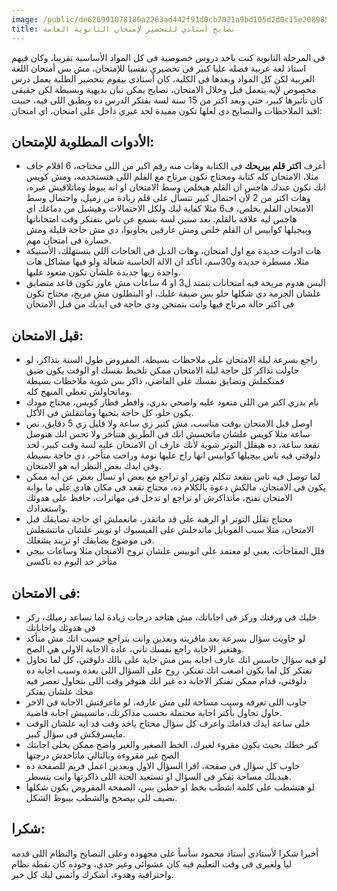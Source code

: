 ```yaml
---
image: /public/de626991078186a2263ad442f91d0cb7021a9bd105d2d0c15e208985bf97f19f.jpg
title: نصايح أستاذي للتحضير لإمتحان الثانوية العامة
---
```


فى المرحلة الثانوية كنت باخد دروس خصوصية فى كل المواد الأساسية تقريبا، وكان فيهم استاذ لغة عربية فضله عليا كبير فى تحضيري نفسيا للإمتحان، مش بس أمتحان اللغة العربية لكن كل المواد وبعدها فى الكلية، كان أستاذى بيقوم بتحضير الطلبة بعمل درس مخصوص لإيه يتعمل قبل وخلال الامتحان، نصايح يمكن تبان بديهية وبسيطة لكن حقيقى كان تأثيرها كبير، حتي وبعد اكتر من 15 سنة لسة بفتكر الدرس ده وبطبق اللى فيه، حبيت اقيد الملاحظات والنصايح دي لعلها تكون مفيدة لحد غيري داخل على امتحان، اي امتحان: 

## الأدوات المطلوبة للإمتحان:

* أعرف **اكتر قلم بيريحك** فى الكتابة وهات منه رقم اكبر من اللى محتاجه، 6 اقلام جاف مثلا، الامتحان كله كتابة ومحتاج تكون مرتاح مع القلم اللى هتستخدمه، ومش كويس انك تكون عندك هاجس ان القلم هيخلص وسط الامتحان او انه يبوظ وماتلاقيش غيره، وهات اكتر من 2 لأن احتمال كبير تتسأل على قلم زيادة من زميل، واحتمال وسط الامتحان القلم يخلص، ف6 مثلا كفاية ليك ولكل الاحتمالات وهيشيل من دماغك اي هاجس ليه علاقة بالقلم. بعد سنين لسة بسمع عن ناس بتفتكر وقت امتحاناتها وبيجيلها كوابيس ان القلم خلص ومش عارفين يجاوبوا، دي مش حاجة قليلة ومش خسارة فى امتحان مهم. 
*  هات ادوات جديدة مع اول امتحان، وهات الدبل فى الحاجات اللى بتستهلك، الأستيكة مثلا، مسطرة جديدة و30سم، اتأكد ان الالة الحاسبة شغالة ولو فيها مشاكل هات واحدة زيها جديدة علشان تكون متعود عليها.
* البس هدوم مريحة فيه امتحانات بتمتد ل3 او 4 ساعات مش عاوز تكون قاعد متضايق علشان الجزمة دي شكلها حلو بس ضيقة عليك، او البنطلون مش مريح، محتاج تكون فى اكتر حالة مرتاح فيها وانت بتمتحن ودي حاجة فى ايديك من قبل الامتحان

## قبل الامتحان:

* راجع بسرعة ليلة الامتحان على ملاحظات بسيطة، المفروض طول السنة بتذاكر، لو حاولت تذاكر كل حاجة ليلة الامتحان ممكن تلخبط نفسك او الوقت يكون ضيق فمتكملش وتضايق نفسك على الفاضي، ذاكر بس شوية ملاحظات بسيطة وماتحاولش تغطي المنهج كله.
* نام بدري اكتر من اللى متعود عليه واصحي بدري، وافطر فطار كويس، محتاج مودك يكون حلو، كل حاجة بتحبها وماتتقلش فى الأكل.
* اوصل قبل الامتحان بوقت مناسب، مش كتير زي ساعة ولا قليل زي 5 دقايق، نص ساعة مثلا كويس علشان ماتحسش انك فى الطريق هتتأخر ولا تحس انك هتوصل تقعد ساعة، ده هيقلل التوتر شوية لأنك عارف ان الامتحان عليه لسة وقت كبير، لحد دلوقتي فيه ناس بيجيلها كوابيس انها راح عليها نومة وراحت متأخر، دي حاجة بسيطة وفى ايدك بغض النظر ايه هو الامتحان.
* لما توصل فيه ناس بتقعد تتكلم وتهزر او تراجع مع بعض او تسأل بعض عن ايه ممكن يكون فى الامتحان، مالكش دعوة بالكلام ده، محتاج تقعد فى مكان هادي على ما بوابة الامتحان تفتح، ماتذاكرش او تراجع او تدخل فى مهاترات، حافظ على هدوئك واستعدادك.
* محتاج تقلل التوتر او الرهبة على قد ماتقدر، ماتعملش اي حاجة تضايقك قبل الامتحان، مثلا سيب الموبايل ماتدخلش على الفيسبوك او تويتر علشان ماتتشغلش فى موضوع يضايقك او تريند يشغلك.
* قلل المفاجأت، يعني لو معتمد على اتوبيس علشان تروح الامتحان مثلا وساعات بيجي متأخر خد اليوم ده تاكسى

## فى الامتحان: 
* خليك فى ورقتك وركز فى اجاباتك، مش هتاخد درجات زيادة لما تساعد زميلك، ركز فى هدوئك واجاباتك
* لو جاوبت سؤال بسرعة بعد ماقريته وبعدين وانت بتراجع حسيت انك مش متأكد وهتغير الاجابة راجع نفسك تاني، عادة الاجابة الاولى هي الصح.
* لو فيه سؤال حاسس انك عارف اجابه بس مش جاية على بالك دلوقتي، كل لما تحاول تفتكر كل لما يكون اصعب انك تفتكر، روح على السؤال اللى بعده وسيب اجابة ده دلوقتي، قدام ممكن تفتكر الاجابة ده غير انك هتوفر وقت اللى بتحاول تعصر فيه مخك علشان يفتكر
* جاوب اللى تعرفه وسيب مساحة للى مش عارفه، لو ماعرفتش الاجابة فى الاخر حاول تجاول بأكتر اجابة محتملة بحسب مذاكرتك، ماتسيبش اجابة فاضية.
* خلى ساعة ايدك قدامك واعرف كل سؤال محتاج ياخد وقت قد ايه علشان الوقت مايسرقكش فى سؤال كبير.
* كبر خطك بحيث يكون مقروء لغيرك، الخط الصغير والغير واضح ممكن يخلى اجابتك الصح غير مقروءة وبالتالي ماتاخدش درجتها
* جاوب كل سؤال فى صفحة، اقرا السؤال الاول وبعدين اعمل فريم للصفحة ده هيديلك مساحة تفكر فى السؤال او تستعيد الحتة اللى ذاكرتها وانت بتسطر.
* لو هتشطب على كلمة اشطب بخط او خطين بس، الصفحة المفروض يكون شكلها نضيف للى بيصحح والشطب بيبوظ الشكل. 


## شكرا: 
أخيرا شكرا لأستاذي أستاذ محمود سأسأ على مجهوده وعلى النصايح والنظام اللى قدمه ليا ولغيرى فى وقت التعليم فيه كان عشوائى وغير جدي، وجوده كان نقطة نظام واحترافية وهدوء، أشكرك وأتمنى ليك كل خير.
